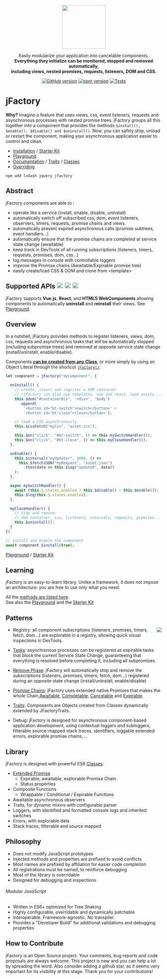<div align="center" markdown="1">
<img width="140" src="https://jfactory-es.github.io/jfactory/img/jFactory.png">

Easily modularize your application into cancelable components.<br>
<b>Everything they initialize can be monitored, stopped and removed automatically,<br>
including views, nested promises, requests, listeners, DOM and CSS.</b>

[![GitHub version](https://img.shields.io/github/package-json/v/jfactory-es/jfactory.svg?label=git)](https://github.com/jfactory-es/jfactory)
[![npm version](https://img.shields.io/npm/v/jfactory.svg)](https://www.npmjs.com/package/jfactory)
[![Tests](https://github.com/jfactory-es/jfactory/workflows/Node%20CI/badge.svg)](#implementation)

</div>

# jFactory

**Why?** Imagine a feature that uses views, css, event listeners, requests and asynchronous processes with nested promise trees.
jFactory groups all this together into a component that provides the methods `$install(), $enable(), $disable() and $uninstall()`. Now, you can safely stop, unload or restart the component, making your asynchronous application easier to control and clean.

* [Installation](ref-import.md) / [Starter Kit](https://github.com/jfactory-es/jfactory-starterkit)
* [Playground](playground/README.md)
* [Documentation](ref-index.md) / [Traits](ref-index.md#traits-component-features) / [Classes](ref-index.md#classes-internal-library)
* [Overriding](ref-overriding.md)

```
npm add lodash jquery jfactory
```

## Abstract

jFactory components are able to :
- operate like a service (install, enable, disable, uninstall)
- automatically switch off subscribed css, dom, event listeners, observers, timers, requests, promise chains and views.
- automatically prevent expired asynchronous calls (promise subtrees, event handlers...)
- automatically ensure that the promise chains are completed at service state change (awaitable)
- keep track in DevTools of all running subscriptions (listeners, timers, requests, promises, dom, css...)
- log messages in console with controllable loggers
- improve the Promise chains (Awaitable/Expirable promise tree)
- easily create/load CSS & DOM and clone from \<template>

## Supported APIs <img height="20" src="https://upload.wikimedia.org/wikipedia/commons/a/a7/React-icon.svg"> <img height="20" src="https://vuejs.org/images/logo.png"> <img height="20" src="https://jfactory-es.github.io/jfactory/img/HTML5.png">

jFactory supports **Vue.js**, **React**, and **HTML5 WebComponents** allowing components to automatically **uninstall** and **reinstall** their views.
See [Playground](playground/README.md).

## Overview

In a nutshell, jFactory provides methods to register listeners, views, dom, css, requests and asynchronous tasks that will be automatically stopped (including subpromise trees) and removed at opposite service state change (install/uninstall, enable/disable).

Components **[can be created from any Class](ref-components.md)**,
or more simply by using an Object Literal through the shortcut [`jFactory()`](ref-components.md#create-a-component-literal):

```javascript
let component = jFactory("myComponent", {

  onInstall() {
    // create, insert and register a DOM container
    // (jFactory can also use templates, vue and react, load assets...)
    this.$dom("#containerDiv", '<div>', "body")
      .append(
        '<button id="bt-switch">switch</button>' +
        '<button id="bt-close">close</button>');

    // load a CSS asynchronously
    this.$cssFetch("myCss", "asset.css");

    this.$on("click", "#bt-switch", () => this.mySwitchHandler());
    this.$on("click", "#bt-close", () => this.myCloseHandler());
  },

  onEnable() {
    this.$interval("myUpdater", 1000, () =>
      this.$fetchJSON("myRequest", "asset.json")
        .then(data => this.$log("updated", data))
    );
  },

  async mySwitchHandler() {
    await (this.$.states.enabled ? this.$disable() : this.$enable());
    this.$log(this.$.states.enabled);
  },

  myCloseHandler() {
    // stop and remove:
    // dom container, css, listeners, intervals, requests, promises...
    this.$uninstall();
  }
})

// install and enable the component
await component.$install(true);
```
[Playground](playground/README.md) / [Starter Kit](https://github.com/jfactory-es/jfactory-starterkit)

## Learning

jFactory is an easy-to-learn library. Unlike a framework, it does not impose an architecture: you are free to use only what you need.

All the [methods are listed here](ref-index.md#traits-component-features). \
See also the [Playground](playground/README.md) and the [Starter Kit](https://github.com/jfactory-es/jfactory-starterkit)

## Patterns

- Registry:<img align="right" src="https://jfactory-es.github.io/jfactory/img/pic1.png"> all component subscriptions (listeners, promises, timers, fetch, dom...) are explorable in a registry, allowing quick visual inspections in DevTools.

- [Tasks](TraitTask.md): asynchronous processes can be registered as expirable tasks that block the current Service State Change, guaranteeing that everything is resolved before completing it, including all subpromises.

- [Remove Phase](TraitService-Phases.md#remove-phase): jFactory will automatically stop and remove the subscriptions (listeners, promises, timers, fetch, dom...) registered during an opposite state change (install/uninstall, enable/disable)

- [Promise Chains](JFactoryPromise.md): jFactory uses extended native Promises that makes the whole Chain[ Awaitable](JFactoryPromise.md#chain-awaitable), [Completable](JFactoryPromise.md#chain-completion--cancellation), [Cancelable](JFactoryPromise.md#chain-completion--cancellation) and [Expirable](JFactoryPromise.md#chain-expiration).

- [Traits](ref-components.md#create-a-component-base-class): Components are Objects created from Classes dynamically extended by JFactoryTraits.

- Debug: jFactory is designed for asynchronous component-based application development, using contextual loggers and subloggers,
  filterable source-mapped stack traces, identifiers, loggable extended errors, explorable promise chains, ...

## Library

jFactory is designed with powerful ES6 [Classes](ref-index.md#classes-internal-library):

- [Extended Promise](JFactoryPromise.md)
  - Expirable, awaitable, explorable Promise Chain
  - Status properties
- Composite Functions
  - Wrappable / Conditional / Expirable Functions
- Awaitable asynchronous observers
- Traits, for dynamic mixins with configurable parser
- Loggers, with identified and formatted console logs and inherited switches
- Errors, with explorable data
- Stack traces, filterable and source mapped

## Philosophy

- Does not modify JavaScript prototypes
- Injected methods and properties are prefixed to avoid conflicts
- Most names are prefixed by affiliation for easier code completion
- All registrations must be named, to reinforce debugging
- Most of the library is overridable
- Designed for debugging and inspections

###### Modular JavaScript

- Written in ES6+ optimized for Tree Shaking
- Highly configurable, overridable and dynamically patchable
- Interoperable. Framework-agnostic. No transpiler.
- Provides a "Developer Build" for additional validations and debugging properties

<!--
## Implementation

- Supports Vue.js, React and HTML5 Web Components
- Supports Promises, Listeners, Timers, Mutations, DOM, CSS   
- Dependencies: jQuery, Lodash
-->
## How to Contribute

jFactory is an Open Source project. Your comments, bug reports and code proposals are always welcome. This project is new and you can help a lot by spreading the word. Also consider adding a github star, as it seems very important for its visibility at this stage. Thank you for your contributions! 
